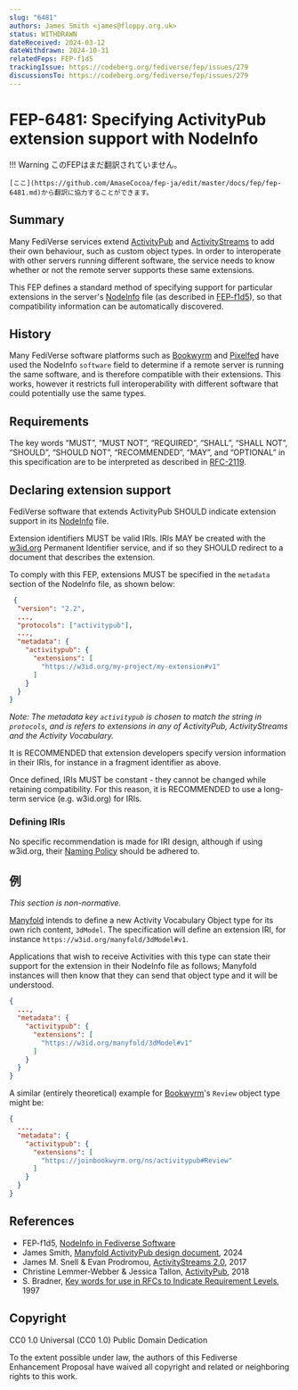 ```yaml
---
slug: "6481"
authors: James Smith <james@floppy.org.uk>
status: WITHDRAWN
dateReceived: 2024-03-12
dateWithdrawn: 2024-10-31
relatedFeps: FEP-f1d5
trackingIssue: https://codeberg.org/fediverse/fep/issues/279
discussionsTo: https://codeberg.org/fediverse/fep/issues/279
---
```

# FEP-6481: Specifying ActivityPub extension support with NodeInfo
!!! Warning
    このFEPはまだ翻訳されていません。

    [ここ](https://github.com/AmaseCocoa/fep-ja/edit/master/docs/fep/fep-6481.md)から翻訳に協力することができます。


## Summary

Many FediVerse services extend [ActivityPub] and [ActivityStreams] to add their own behaviour, such as custom object types. In order to interoperate with other servers running different software, the service needs to know whether or not the remote server supports these same extensions.

This FEP defines a standard method of specifying support for particular extensions in the server's [NodeInfo] file (as described in [FEP-f1d5]), so that compatibility information can be automatically discovered.

## History

Many FediVerse software platforms such as [Bookwyrm] and [Pixelfed] have used the NodeInfo `software` field to determine if a remote server is running the same software, and is therefore compatible with their extensions. This works, however it restricts full interoperability with different software that could potentially use the same types.

## Requirements

The key words “MUST”, “MUST NOT”, “REQUIRED”, “SHALL”, “SHALL NOT”, “SHOULD”, “SHOULD NOT”, “RECOMMENDED”, “MAY”, and “OPTIONAL” in this specification are to be interpreted as described in [RFC-2119].

## Declaring extension support

FediVerse software that extends ActivityPub SHOULD indicate extension support in its [NodeInfo] file.

Extension identifiers MUST be valid IRIs. IRIs MAY be created with the [w3id.org] Permanent Identifier service, and if so they SHOULD redirect to a document that describes the extension.

To comply with this FEP, extensions MUST be specified in the `metadata` section of the NodeInfo file, as shown below:

```json
 {
  "version": "2.2",
  ...,
  "protocols": ["activitypub"],
  ...,
  "metadata": {
    "activitypub": {
      "extensions": [
        "https://w3id.org/my-project/my-extension#v1"
      ]
    }
  }
}
```

*Note: The metadata key `activitypub` is chosen to match the string in `protocols`, and is refers to extensions in any of ActivityPub, ActivityStreams and the Activity Vocabulary.*

It is RECOMMENDED that extension developers specify version information in their IRIs, for instance in a fragment identifier as above.

Once defined, IRIs MUST be constant - they cannot be changed while retaining compatibility. For this reason, it is RECOMMENDED to use a long-term service (e.g. w3id.org) for IRIs.

### Defining IRIs

No specific recommendation is made for IRI design, although if using w3id.org, their [Naming Policy](https://w3id.org/#naming-policy) should be adhered to.

## 例

*This section is non-normative.*

[Manyfold] intends to define a new Activity Vocabulary Object type for its own rich content, `3dModel`. The specification will define an extension IRI, for instance `https://w3id.org/manyfold/3dModel#v1`.

Applications that wish to receive Activities with this type can state their support for the extension in their NodeInfo file as follows; Manyfold instances will then know that they can send that object type and it will be understood.

```json
{
  ...,
  "metadata": {
    "activitypub": {
      "extensions": [
        "https://w3id.org/manyfold/3dModel#v1"
      ]
    }
  }
}
```
A similar (entirely theoretical) example for [Bookwyrm]'s `Review` object type might be:

```json
{
  ...,
  "metadata": {
    "activitypub": {
      "extensions": [
        "https://joinbookwyrm.org/ns/activitypub#Review"
      ]
    }
  }
}
```

## References

- FEP-f1d5, [NodeInfo in Fediverse Software][FEP-f1d5]
- James Smith, [Manyfold ActivityPub design document][Manyfold], 2024
- James M. Snell & Evan Prodromou, [ActivityStreams 2.0][ActivityStreams], 2017
- Christine Lemmer-Webber & Jessica Tallon, [ActivityPub][ActivityPub], 2018
- S. Bradner, [Key words for use in RFCs to Indicate Requirement Levels][RFC-2119], 1997


[ActivityPub]: https://www.w3.org/TR/activitypub/
[ActivityStreams]: https://www.w3.org/TR/activitystreams-core/
[Bookwyrm]: https://docs.joinbookwyrm.com/activitypub.html
[FEP-f1d5]: https://codeberg.org/fediverse/fep/src/branch/main/fep/f1d5/fep-f1d5.md
[Manyfold]: https://manyfold.app/technology/activitypub.html
[NodeInfo]: https://nodeinfo.diaspora.software/
[Pixelfed]: https://docs.pixelfed.org/spec/ActivityPub.html
[RFC-2119]: https://tools.ietf.org/html/rfc2119.html
[w3id.org]: https://w3id.org
## Copyright

CC0 1.0 Universal (CC0 1.0) Public Domain Dedication

To the extent possible under law, the authors of this Fediverse Enhancement Proposal have waived all copyright and related or neighboring rights to this work.
